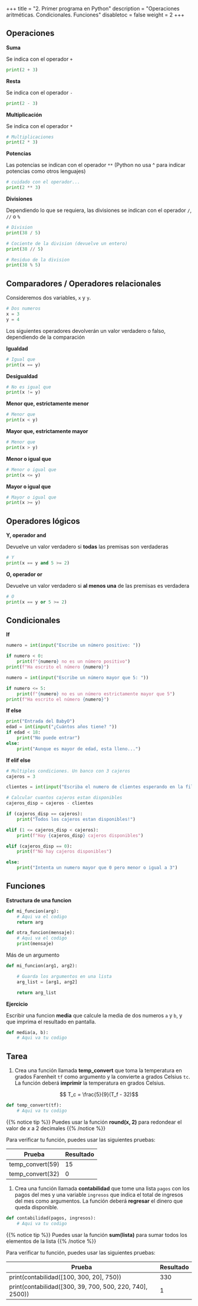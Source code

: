 +++
title = "2. Primer programa en Python"
description = "Operaciones aritméticas. Condicionales. Funciones"
disabletoc = false
weight = 2
+++

## Operaciones

**Suma**

Se indica con el operador `+`

```python
print(2 + 3)
```

**Resta**

Se indica con el operador `-`

```python
print(2 - 3)
```

**Multiplicación**

Se indica con el operador `*`

```python
# Multiplicaciones
print(2 * 3)
```

**Potencias**

Las potencias se indican con el operador `**` (Python no usa ^ para indicar
potencias como otros lenguajes)

```python
# cuidado con el operador...
print(2 ** 3)
```

**Divisiones**

Dependiendo lo que se requiera, las divisiones se indican con el operador `/`, 
`//` o `%`

```python
# Division
print(38 / 5)

# Cociente de la division (devuelve un entero)
print(38 // 5)

# Residuo de la division
print(38 % 5)
```

## Comparadores / Operadores relacionales

Consideremos dos variables,  `x` y `y`.

```python
# Dos numeros
x = 3
y = 4
```

Los siguientes operadores devolverán un valor verdadero o falso, dependiendo de 
la comparación

**Igualdad**

```python
# Igual que
print(x == y)
```

**Desigualdad**

```python
# No es igual que 
print(x != y)
```

**Menor que, estrictamente menor**

```python
# Menor que
print(x < y)
```

**Mayor que, estrictamente mayor**

```python
# Menor que
print(x > y)
```

**Menor o igual que**

```python
# Menor o igual que
print(x <= y)
```

**Mayor o igual que**

```python
# Mayor o igual que
print(x >= y)
```

## Operadores lógicos

**Y, operador and**

Devuelve un valor verdadero si **todas** las premisas son verdaderas

```python
# Y
print(x == y and 5 >= 2)
```

**O, operador or**

Devuelve un valor verdadero si **al menos una** de las premisas es verdadera

```python
# O
print(x == y or 5 >= 2)
```

## Condicionales

**If**

```python
numero = int(input("Escribe un número positivo: "))

if numero < 0:
    print(f"{numero} no es un número positivo")
print(f"Ha escrito el número {numero}")
```

```python
numero = int(input("Escribe un número mayor que 5: "))

if numero <= 5:
    print(f"{numero} no es un número estrictamente mayor que 5")
print(f"Ha escrito el número {numero}")
```

**If else**

```python
print("Entrada del BabyO")
edad = int(input("¿Cuántos años tiene? "))
if edad < 18:
    print("No puede entrar")
else:
    print("Aunque es mayor de edad, esta lleno...")
```

**If elif else**

```python
# Multiples condiciones. Un banco con 3 cajeros
cajeros = 3

clientes = int(input("Escriba el numero de clientes esperando en la fila "))

# Calcular cuantos cajeros estan disponibles
cajeros_disp = cajeros - clientes

if (cajeros_disp == cajeros):
    print("Todos los cajeros estan disponibles!")

elif (1 <= cajeros_disp < cajeros):
    print(f"Hay {cajeros_disp} cajeros disponibles")

elif (cajeros_disp == 0):
    print(f"No hay cajeros disponibles")

else:
    print("Intenta un numero mayor que 0 pero menor o igual a 3")
```

## Funciones

**Estructura de una funcion**

```python
def mi_funcion(arg):
    # Aqui va el codigo
    return arg

def otra_funcion(mensaje):
    # Aqui va el codigo
    print(mensaje)
```

Más de un argumento

```python
def mi_funcion(arg1, arg2):

    # Guarda los argumentos en una lista
    arg_list = [arg1, arg2]

    return arg_list
```

**Ejercicio**

Escribir una funcion **media** que calcule la media de dos numeros `a` y `b`, y 
que imprima el resultado en pantalla.

```python
def media(a, b):
    # Aqui va tu codigo
```


## Tarea

1. Crea una función llamada **temp_convert** que toma la temperatura en grados
Farenheit `tf` como argumento y la convierte a grados Celsius `tc`. La función 
deberá **imprimir** la temperatura en grados Celsius. 

$$ T_c = \frac{5}{9}(T_f - 32)$$

```python
def temp_convert(tf):
    # Aqui va tu codigo
```

{{% notice tip %}}
Puedes usar la función **round(x, 2)** para redondear el valor de _x_ a 2 decimales
{{% /notice %}}


Para verificar tu función, puedes usar las siguientes pruebas:

| Prueba | Resultado |
| ------ | ----------- |
| temp_convert(59) | 15 |
| temp_convert(32) | 0 |

1. Crea una función llamada **contabilidad** que tome una lista `pagos` con los 
pagos del mes y una variable `ingresos` que indica el total de ingresos del mes 
como argumentos. La función deberá **regresar** el dinero que queda disponible.

```python
def contabilidad(pagos, ingresos):
    # Aqui va tu codigo
```

{{% notice tip %}}
Puedes usar la función **sum(lista)** para sumar todos los elementos de la lista
{{% /notice %}}

Para verificar tu función, puedes usar las siguientes pruebas:

| Prueba | Resultado |
| ------ | ----------- |
| print(contabilidad([100, 300, 20], 750)) | 330 |
| print(contabilidad([300, 39, 700, 500, 220, 740], 2500)) | 1 |

